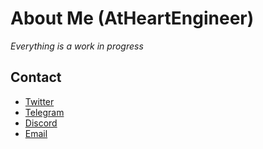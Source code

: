 # About Me (AtHeartEngineer)

<i>Everything is a work in progress</i>

## Contact

* [Twitter](https://twitter.com/AtHeartEngineer)
* [Telegram](https://t.me/AtHeartEngineer)
* [Discord](https://discordapp.com/users/261494679743365120)
* [Email](https://website@heart.engineering)
